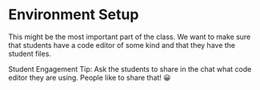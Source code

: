 # Environment Setup

This might be the most important part of the class. We want to make sure that students have a code editor of some kind and that they have the student files.

<Success>
Student Engagement Tip: Ask the students to share in the chat what code editor they are using. People like to share that! 😀
</Success>
